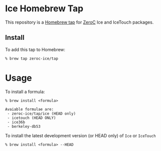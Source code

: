 # Ice Homebrew Tap

This repository is a [Homebrew
tap](https://github.com/Homebrew/homebrew/blob/master/share/doc/homebrew/brew-tap.md) for
[ZeroC](https://www.zeroc.com/) Ice and IceTouch packages.

## Install

To add this tap to Homebrew:

    % brew tap zeroc-ice/tap

# Usage

To install a formula:

    % brew install <formula>

    Avaiable formulae are:
     - zeroc-ice/tap/ice (HEAD only)
     - icetouch (HEAD ONLY)
     - ice36b
     - berkeley-db53

To install the latest development version (or HEAD only) of `Ice` or `IceTouch`

    % brew install <formula> --HEAD
